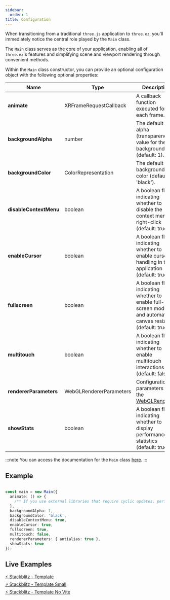 ```yaml
---
sidebar:
  order: 1
title: Configuration
---
```


When transitioning from a traditional `three.js` application to `three.ez`, you'll immediately notice the central role played by the `Main` class.

The `Main` class serves as the core of your application, enabling all of `three.ez`'s features and simplifying scene and viewport rendering through convenient methods.

Within the `Main` class constructor, you can provide an optional configuration object with the following optional properties:

| Name             | Type                 | Description                                                                             |
| ---------------- | -------------------- | --------------------------------------------------------------------------------------- |
| **animate**       | XRFrameRequestCallback | A callback function executed for each frame.                                          |
| **backgroundAlpha** | number             | The default alpha (transparency) value for the background (default: 1).                |
| **backgroundColor** | ColorRepresentation | The default background color (default: 'black').                                          |
| **disableContextMenu** | boolean         | A boolean flag indicating whether to disable the context menu on right-click (default: true). |
| **enableCursor** | boolean              | A boolean flag indicating whether to enable cursor handling in the application (default: true). |
| **fullscreen**    | boolean              | A boolean flag indicating whether to enable full-screen mode and automatic canvas resizing (default: true). |
| **multitouch**    | boolean              | A boolean flag indicating whether to enable multitouch interactions (default: false).   |
| **rendererParameters** | WebGLRendererParameters | Configuration parameters for the [WebGLRenderer](https://threejs.org/docs/#api/en/renderers/WebGLRenderer). |
| **showStats**     | boolean              | A boolean flag indicating whether to display performance statistics (default: true).    |

:::note
You can access the documentation for the `Main` class [here](../../api/classes/Core.Main).
:::

## Example

```typescript

const main = new Main({
  animate: () => {
    /** If you use external libraries that require cyclic updates, perform them here. */
  },
  backgroundAlpha: 1,
  backgroundColor: 'black',
  disableContextMenu: true,
  enableCursor: true,
  fullscreen: true,
  multitouch: false,
  rendererParameters: { antialias: true },
  showStats: true
});
```

## Live Examples

[⚡ Stackblitz - Template](https://stackblitz.com/edit/three-ez-template?file=src%2Fmain.ts) <br />
[⚡ Stackblitz - Template Small](https://stackblitz.com/edit/three-ez-template-small?file=src%2Fmain.ts) <br />
[⚡ Stackblitz - Template No Vite](https://stackblitz.com/edit/three-ez-template-no-vite?file=index.ts)

